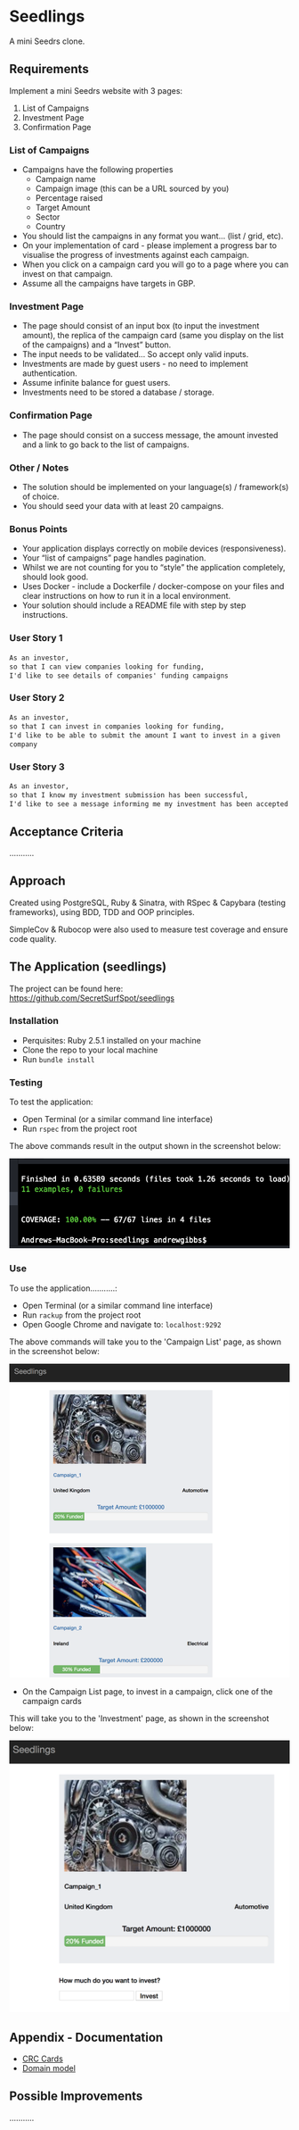 # Seedlings

A mini Seedrs clone.

## Requirements

Implement a mini Seedrs website with 3 pages:
1) List of Campaigns
2) Investment Page
3) Confirmation Page


### List of Campaigns
- Campaigns have the following properties
  - Campaign name
  - Campaign image (this can be a URL sourced by you)
  - Percentage raised
  - Target Amount
  - Sector
  - Country
- You should list the campaigns in any format you want... (list / grid, etc).
- On your implementation of card - please implement a progress bar to visualise the progress of
investments against each campaign.
- When you click on a campaign card you will go to a page where you can invest on that campaign.
- Assume all the campaigns have targets in GBP.

### Investment Page
- The page should consist of an input box (to input the investment amount), the replica of the campaign card (same you display on the list of the campaigns) and a “Invest” button.
- The input needs to be validated... So accept only valid inputs.
- Investments are made by guest users - no need to implement authentication.
- Assume infinite balance for guest users.
- Investments need to be stored a database / storage.

### Confirmation Page
- The page should consist on a success message, the amount invested and a link to go back to the list of campaigns.

### Other / Notes
- The solution should be implemented on your language(s) / framework(s) of choice.
- You should seed your data with at least 20 campaigns.


### Bonus Points
- Your application displays correctly on mobile devices (responsiveness).
- Your “list of campaigns” page handles pagination.
- Whilst we are not counting for you to “style” the application completely, should look good.
- Uses Docker - include a Dockerfile / docker-compose on your files and clear instructions on
how to run it in a local environment.
- Your solution should include a README file with step by step instructions.


### User Story 1
```
As an investor,
so that I can view companies looking for funding,
I'd like to see details of companies' funding campaigns
```

### User Story 2
```
As an investor,
so that I can invest in companies looking for funding,
I'd like to be able to submit the amount I want to invest in a given company
```

### User Story 3
```
As an investor,
so that I know my investment submission has been successful,
I'd like to see a message informing me my investment has been accepted
```

## Acceptance Criteria
...........

## Approach

Created using PostgreSQL, Ruby & Sinatra, with RSpec & Capybara (testing frameworks), using BDD, TDD and OOP principles.

SimpleCov & Rubocop were also used to measure test coverage and ensure code quality.

## The Application  (seedlings)

The project can be found here: https://github.com/SecretSurfSpot/seedlings

### Installation
- Perquisites: Ruby 2.5.1 installed on your machine
- Clone the repo to your local machine
- Run `bundle install`

### Testing
To test the application:

- Open Terminal (or a similar command line interface)
- Run `rspec` from the project root

The above commands result in the output shown in the screenshot below:

![REPL screenshot](https://github.com/SecretSurfSpot/seedlings/blob/master/images/rspec_screenshot.png)

### Use
To use the application...........:

- Open Terminal (or a similar command line interface)
- Run `rackup` from the project root
- Open Google Chrome and navigate to: `localhost:9292`

The above commands will take you to the 'Campaign List' page, as shown in the screenshot below:

![REPL screenshot](https://github.com/SecretSurfSpot/seedlings/blob/master/images/campaign_list_screenshot.png)


- On the Campaign List page, to invest in a campaign, click one of the campaign cards

This will take you to the 'Investment' page, as shown in the screenshot below:

![REPL screenshot](https://github.com/SecretSurfSpot/seedlings/blob/master/images/investment_screenshot.png)

## Appendix - Documentation

- [CRC Cards](./crc_cards.md)
- [Domain model](./domain_model.md)  


## Possible Improvements
...........
